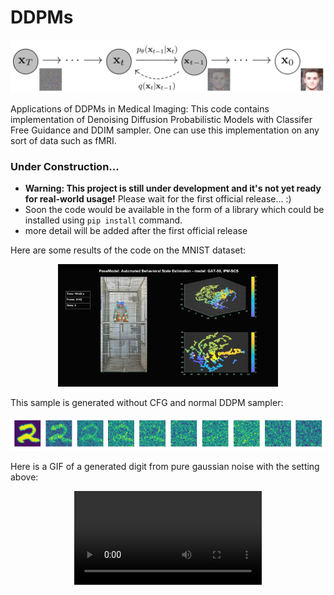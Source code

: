 # DDPMs

<p align="center">
  <img src="figs/diffusion-models-forwardbackward_process_ddpm.png">
</p>

Applications of DDPMs in Medical Imaging: This code contains implementation of Denoising Diffusion Probabilistic Models with Classifer Free Guidance and DDIM sampler. One can use this implementation on any sort of data such as fMRI.

### Under Construction...
* **Warning: This project is still under development and it's not yet ready for real-world usage!** Please wait for the first official release... :)
* Soon the code would be available in the form of a library which could be installed using ```pip install``` command.
* more detail will be added after the first official release

Here are some results of the code on the MNIST dataset:

<p align="center">
  <img src="https://github.com/MeysamAmirsardari/PoseModel/blob/main/UI/pma.jpg" style="max-width: 70%;">
</p>

This sample is generated without CFG and normal DDPM sampler:

<p align="center">
  <img src="figs/download (1).png" style="max-width: 270;">
</p>

Here is a GIF of a generated digit from pure gaussian noise with the setting above:

<p align="center">
  <video src="https://github.com/MeysamAmirsardari/PoseModel/blob/main/UI/your-gif-file.gif" autoplay loop></video>
</p>
